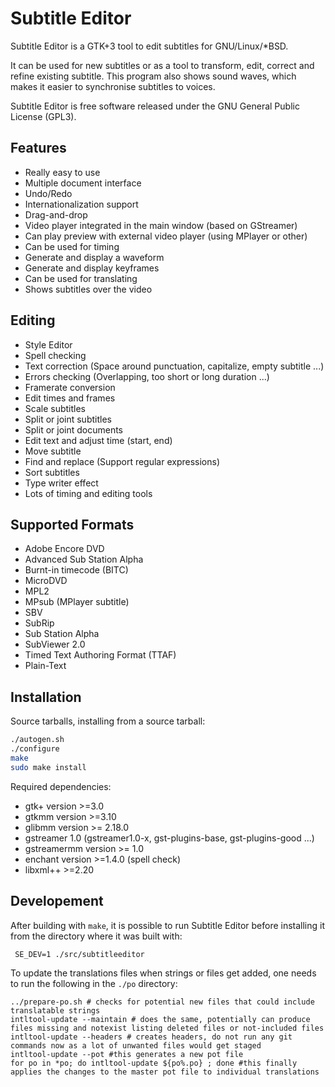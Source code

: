 Subtitle Editor
===============

Subtitle Editor is a GTK+3 tool to edit subtitles for GNU/Linux/*BSD.

It can be used for new subtitles or as a tool to transform, edit,
correct and refine existing subtitle. This program also shows sound
waves, which makes it easier to synchronise subtitles to voices.

Subtitle Editor is free software released under the GNU General Public
License (GPL3).

## Features

* Really easy to use
* Multiple document interface
* Undo/Redo
* Internationalization support
* Drag-and-drop
* Video player integrated in the main window (based on GStreamer)
* Can play preview with external video player (using MPlayer or other)
* Can be used for timing
* Generate and display a waveform
* Generate and display keyframes
* Can be used for translating
* Shows subtitles over the video

## Editing

* Style Editor
* Spell checking
* Text correction (Space around punctuation, capitalize, empty subtitle ...)
* Errors checking (Overlapping, too short or long duration ...)
* Framerate conversion
* Edit times and frames
* Scale subtitles
* Split or joint subtitles
* Split or joint documents
* Edit text and adjust time (start, end)
* Move subtitle
* Find and replace (Support regular expressions)
* Sort subtitles
* Type writer effect
* Lots of timing and editing tools

## Supported Formats

* Adobe Encore DVD
* Advanced Sub Station Alpha
* Burnt-in timecode (BITC)
* MicroDVD
* MPL2
* MPsub (MPlayer subtitle)
* SBV
* SubRip
* Sub Station Alpha
* SubViewer 2.0
* Timed Text Authoring Format (TTAF)
* Plain-Text

## Installation

Source tarballs, installing from a source tarball:

```bash
./autogen.sh
./configure
make
sudo make install
```

Required dependencies:

* gtk+ version >=3.0
* gtkmm version >=3.10
* glibmm version >= 2.18.0
* gstreamer 1.0 (gstreamer1.0-x, gst-plugins-base, gst-plugins-good ...)
* gstreamermm version >= 1.0
* enchant version >=1.4.0 (spell check)
* libxml++ >=2.20

## Developement
After building with `make`, it is possible to run Subtitle Editor before installing it from the directory where it was built with:
```
 SE_DEV=1 ./src/subtitleeditor
```
To update the translations files when strings or files get added, one needs to run the following in the `./po` directory:
```
../prepare-po.sh # checks for potential new files that could include translatable strings
intltool-update --maintain # does the same, potentially can produce files missing and notexist listing deleted files or not-included files
intltool-update --headers # creates headers, do not run any git commands now as a lot of unwanted files would get staged    
intltool-update --pot #this generates a new pot file
for po in *po; do intltool-update ${po%.po} ; done #this finally applies the changes to the master pot file to individual translations
```
